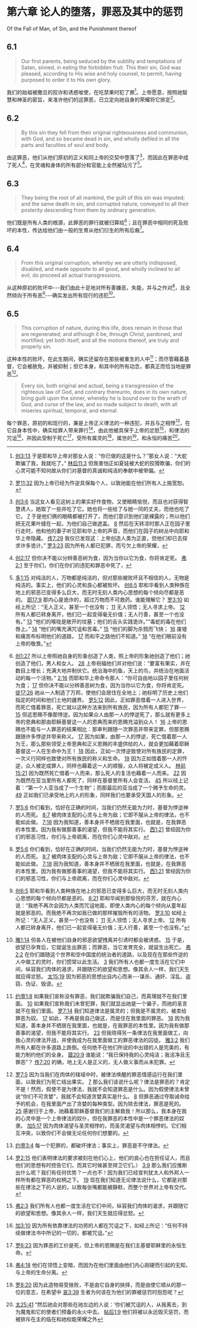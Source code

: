 # 第六章 论人的堕落，罪恶及其中的惩罚

Of the Fall of Man, of Sin, and the Punishment thereof

## 6.1

> Our first parents, being seduced by the subtilty and temptations of Satan, sinned, in eating the forbidden fruit. This their sin, God was pleased, according to His wise and holy counsel, to permit, having purposed to order it to His own glory.

我们的始祖被撒旦的狡诈和诱惑唆使，在吃禁果时犯了罪[^6-1]。上帝愿意，按照祂智慧和神圣的密旨，来准许他们的这罪恶，已立定向祂自身的荣耀将它排定[^6-2]。

[^6-1]: [创3:13](https://biblehub.com/genesis/3-13.htm) 于是耶和华上帝对那女人说：“你已做的这是什么？”那女人说：“大蛇欺骗了我，我就吃了。” [林后11:3](https://biblehub.com/2_corinthians/11-3.htm) 但我害怕正如夏娃被大蛇的狡猾欺骗，你们的心灵可能不知何故从你们对基督的真诚和纯洁的奉献中被带偏。

[^6-2]: [罗11:32](https://biblehub.com/genesis/3-13.htm) 因为上帝已经为忤逆具保每个人，以致祂能在他们所有人上施宽恕。

## 6.2

> By this sin they fell from their original righteousness and communion, with God, and so became dead in sin, and wholly defiled in all the parts and faculties of soul and body.

由这罪恶，他们从他们原初的正义和同上帝的交契中堕落了[^6-3]，而因此在罪恶中成了死人[^6-4]，在灵魂和身体的所有部分和官能上全然被玷污了[^6-5]。

[^6-3]: [创3:6](https://biblehub.com/genesis/3-6.htm) 当这女人看见这树上的果实好作食物，又使眼睛愉悦，而且也对获得智慧诱人，她取了一些并吃了它。她也将一些给了与她一同的丈夫，而他也吃了它。 [7](https://biblehub.com/genesis/3-7.htm) 于是他们俩的眼睛都被打开了，而他们意识到他们是裸露的；所以他们把无花果叶缝在一起，为他们自己做遮盖。 [8](https://biblehub.com/genesis/3-8.htm) 然后在天转凉时那人正在园子里行走时，他和他的妻子听见耶和华上帝的声音，而他们在园子的树丛中向耶和华上帝隐藏。 [传7:29](https://biblehub.com/ecclesiastes/7-29.htm) 我仅已发现这：上帝创造人类为正直，但他们却已去探求许多诡计。” [罗3:23](https://biblehub.com/romans/3-23.htm) 因为所有人都已犯罪，而亏欠上帝的荣耀，

[^6-4]: [创2:17](https://biblehub.com/genesis/2-17.htm) 但你决不能以分辨善恶树为食，因为当你以它为食，你将肯定死。 [弗2:1](https://biblehub.com/ephesians/2-1.htm) 至于你们，你们在你们的违犯和罪恶中死了，

[^6-5]: [多1:15](https://biblehub.com/titus/1-15.htm) 对纯洁的人，万物都是纯洁的，但对那些被败坏且不相信的人，无物是纯洁的。事实上，他们的心灵和良心都被败坏。 [创6:5](https://biblehub.com/genesis/6-5.htm) 耶和华看到人类种族在地上的邪恶已变得多么巨大，而无时无刻人类内心思想的每个倾向尽都是恶的。 [耶17:9](https://biblehub.com/jeremiah/17-9.htm) 那内心是诡诈的，超过万物而不可救药。谁能理解它？ [罗3:10](https://biblehub.com/romans/3-10.htm) 如经上所记：“无人正义，甚至一个也没有； [11](https://biblehub.com/romans/3-11.htm) 无人领悟；无人寻求上帝。 [12](https://biblehub.com/romans/3-12.htm) 所有人都已转身离开，他们已一起变得毫无价值；无人行善，甚至一个也没有。” [13](https://biblehub.com/romans/3-13.htm) “他们的喉咙是敞开的坟墓；他们的舌头实践诡诈。”“毒蛇的毒在他们唇上。” [14](https://biblehub.com/romans/3-14.htm) “他们的嘴充满咒诅和苦毒。” [15](https://biblehub.com/romans/3-15.htm) “他们的脚为杀戮而飞快； [16](https://biblehub.com/romans/3-16.htm) 废墟和痛苦布标明他们的道路， [17](https://biblehub.com/romans/3-17.htm) 而和平之路他们不知道。” [18](https://biblehub.com/romans/3-18.htm) “在他们眼前没有上帝的敬畏。”

## 6.3

> They being the root of all mankind, the guilt of this sin was imputed; and the same death in sin, and corrupted nature, conveyed to all their posterity descending from them by ordinary generation.

他们既是所有人类的根源，此罪恶的罪行就被归算给[^6-6]；且在罪恶中相同的死及败坏的本性，传达给他们由一般的生育从他们衍生的所有后裔[^6-7]。

[^6-6]: [创1:27](https://biblehub.com/genesis/1-27.htm) 所以上帝照祂自身的形象创造了人类，照上帝的形象祂创造了他们；祂创造了他们，男人和女人。 [28](https://biblehub.com/genesis/1-28.htm) 上帝祝福他们并对他们说：“要富有果实，并在数目上增长；充满大地并制伏它。统治海中的鱼，天上的鸟，并统治在地面活动的每一个活物。” [2:16](https://biblehub.com/genesis/2-16.htm) 而耶和华上帝命令那人：“你可自由地以园子里任何树为食； [17](https://biblehub.com/genesis/2-17.htm) 但你决不能以分辨善恶树为食，因为当你以它为食，你将肯定死。 [徒17:26](https://biblehub.com/acts/17-26.htm) 祂从一人制造了万邦，使他们会居住在全地上；祂标明了历史上他们指定的时间和他们土地的疆界。 [罗5:12](https://biblehub.com/romans/5-12.htm) 因此，正如罪恶借着一人进入世界，而死亡借着罪恶，死亡就以这种方法来到所有族民，因为所有人都犯了罪--- [15](https://biblehub.com/romans/5-15.htm) 但这恩赐不像那悖逆。因为如果众人由那一人的悖逆死了，那么就有更多上帝的恩典和那由耶稣基督这一人的恩典而来的恩赐充溢到众人！ [16](https://biblehub.com/romans/5-16.htm) 上帝的恩赐也不能与一人罪恶的结果相比：那审判跟随一次罪恶并带来定罪，但那恩赐跟随许多悖逆并带来称义。 [17](https://biblehub.com/romans/5-17.htm) 因为如果，由那一人的悖逆，死亡借着那一人为王，那么那些领受上帝恩典和正义恩赐的丰盛供给的人，就会更加藉着耶稣基督这一人在生命中为王！ [18](https://biblehub.com/romans/5-18.htm) 因此，正如一次悖逆致使对所有族民的定罪，一次义行同样也致使对所有族民的称义和生命。 [19](https://biblehub.com/romans/5-19.htm) 因为正如借着那一人的忤逆，众人被定成罪人，同样也藉着这一人的顺服，众人将被定成义人。 [林前15:21](https://biblehub.com/1_corinthians/15-21.htm) 因为既然死亡借着一人而来，那么死人的复活也藉着一人而来。 [22](https://biblehub.com/1_corinthians/15-22.htm) 因为既然在亚当里所有人都死了，同样在基督里所有人会变活。 [45](https://biblehub.com/1_corinthians/15-45.htm) 所以经上记着：“第一个人亚当成了一个生物”；而那最后的亚当成了一个赐予生命的灵。 [49](https://biblehub.com/1_corinthians/15-49.htm) 正如我们已承受地上的人的形象，同样我们也要承受天国人的形象。

[^6-6]: [诗51:5](https://biblehub.com/psalms/51-5.htm) 无疑，我诞生时就是罪恶的，从我母亲孕育我的时间起就是罪恶的。 [创5:3](https://biblehub.com/genesis/5-3.htm) 当亚当活到130岁时，他有了一个有他自身样子和他自身形象的儿子；而他给他起名塞特。 [伯14:4](https://biblehub.com/job/14-4.htm) 谁能从不洁者中带来纯洁呢？没有人！ [15:14](https://biblehub.com/job/15-14.htm) “凡人是什么，他们能是纯洁的，或那些女人所生的人，他们能是正义的？

## 6.4

> From this original corruption, whereby we are utterly indisposed, disabled, and made opposite to all good, and wholly inclined to all evil, do proceed all actual transgressions.

从这种原初的败坏中---我们由此十足地对所有善嫌恶，失能，并与之作对[^6-7]，且全然倾向于所有恶[^6-8]---确实发出所有现行的违犯[^6-9]。

[^6-7]: [罗5:6](https://biblehub.com/romans/5-6.htm) 你们看到，恰好在正确的时间，当我们仍然无能为力时，基督为悖逆神的人而死。 [8:7](https://biblehub.com/romans/8-7.htm) 被肉体支配的心灵与上帝为敌；它即不服从上帝的律法，也不能如此做。 [7:18](https://biblehub.com/romans/7-18.htm) 因为我知道，善本身并不栖居在我里面，也就是，在我罪恶的本性里。因为我有做那善事的渴望，但我不能将其实行。 [西1:21](https://biblehub.com/colossians/1-21.htm) 曾经因为你们的邪恶习性，你们与上帝疏离，而在你们心灵中敌对。

[^6-8]: [创6:5](https://biblehub.com/genesis/6-5.htm) 耶和华看到人类种族在地上的邪恶已变得多么巨大，而无时无刻人类内心思想的每个倾向尽都是恶的。 [8:21](https://biblehub.com/genesis/8-21.htm) 耶和华闻到那愉悦的芬芳，就在内心说：“我绝不再次会因为人类而咒诅地面，即使人类内心的每个倾向从童年起就是邪恶的。而我绝不再次如我已做的那样摧毁所有的活物。 [罗3:10](https://biblehub.com/romans/3-10.htm) 如经上所记：“无人正义，甚至一个也没有； [11](https://biblehub.com/romans/3-11.htm) 无人领悟；无人寻求上帝。 [12](https://biblehub.com/romans/3-12.htm) 所有人都已转身离开，他们已一起变得毫无价值；无人行善，甚至一个也没有。”

[^6-9]: [雅1:14](https://biblehub.com/james/1-14.htm) 但各人在被他们自身的邪恶欲望拽离并引诱时都会被诱惑。 [15](https://biblehub.com/james/1-15.htm) 于是，欲望已孕育后，它就诞生出罪恶；而罪恶，当它发育完全，就诞生出死亡。 [弗2:2](https://biblehub.com/ephesians/2-2.htm) 在你们跟随这个世界和空中国度的统治者的道路，以及现在在那些忤逆的人中做工的灵时，你们惯常以此生活。 [3](https://biblehub.com/ephesians/2-3.htm) 我们所有人也都一度生活在它们中间，纵容我们肉体的渴求，并跟随它的欲望和思想。像其余人一样，我们天生就应得忿怒。 [太15:19](https://biblehub.com/matthew/15-19.htm) 因为邪恶的思想出自内心而来---谋杀、通奸、淫乱、盗窃、伪证、毁谤。

## 6.5

> This corruption of nature, during this life, does remain in those that are regenerated; and although it be, through Christ, pardoned, and mortified; yet both itself, and all the motions thereof, are truly and properly sin.

这种本性的败坏，在此生期间，确实还留存在那些被重生的人中[^6-10]；而尽管藉着基督，它会被赦免，并被抑制；但它本身，和其中的所有动念，都真正而恰当地是罪恶[^6-11]。

[^6-10]: [约壹1:8](https://biblehub.com/1_john/1-8.htm) 如果我们宣称没有罪恶，我们就欺骗我们自己，而真理就不在我们里面。 [10](https://biblehub.com/1_john/1-10.htm) 如果我们宣称我们未曾犯罪，我们就显出祂是一个骗子，而祂的圣言就不在我们里面。 [罗7:14](https://biblehub.com/romans/7-14.htm) 我们知道律法是属灵的；但我是不属灵的，被卖给罪恶为奴。 [17](https://biblehub.com/romans/7-17.htm) 如此，不再是我自己做这，而是住在我里面的罪恶。 [18](https://biblehub.com/romans/7-18.htm) 因为我知道，善本身并不栖居在我里面，也就是，在我罪恶的本性里。因为我有做那善事的渴望，但我不能将其实行。 [23](https://biblehub.com/romans/7-23.htm) 但我晓得另一条律法在我里面做工，向我心灵的律法开战，并使我成为在我里面做工的罪恶律法的囚徒。 [雅3:2](https://biblehub.com/james/3-2.htm) 我们所有人都在许多道路上跌倒。任何绝不在他们所说的中出错的人是完美的，有能力制约他们的全身。 [箴20:9](https://biblehub.com/proverbs/20-9.htm) 谁能说：“我已保持我的心灵纯洁；我洁净且无罪恶”？ [传7:20](https://biblehub.com/ecclesiastes/7-20.htm) 的确，地上无人是正义的，无人做义事而从未犯罪。

[^6-11]: [罗7:5](https://biblehub.com/romans/7-5.htm) 因为当我们在肉体的辖域中时，被律法唤醒的罪恶情感运行在我们里面，以致我们为死亡结出果实。 [7](https://biblehub.com/romans/7-7.htm) 那么我们该说什么呢？律法是罪恶的？肯定不是！然而，假使不是为律法，我就不会知道罪恶是什么。因为假使律法未曾说“你们不可贪婪”，我就不会知道贪婪真实是什么。 [8](https://biblehub.com/romans/7-8.htm) 但罪恶通过夺取诫命给予的机会，在我里面产出了贪婪的每种类型。因为除去律法，罪恶是死的。 [25](https://biblehub.com/romans/7-25.htm) 感谢归于上帝，祂藉着耶稣基督我们的主解救我！所以那么，我本身在我的心灵中是一个上帝律法的奴仆，但在我罪恶的本性中是一个罪恶律法的奴隶。 [加5:17](https://biblehub.com/galatians/5-17.htm) 因为肉体渴望与圣灵相悖的，而圣灵渴望与肉体相悖的。它们相互冲突，以致你们不会做无论任何你们想要的。

> Every sin, both original and actual, being a transgression of the righteous law of God, and contrary thereunto, does in its own nature, bring guilt upon the sinner, whereby he is bound over to the wrath of God, and curse of the law, and so made subject to death, with all miseries spiritual, temporal, and eternal.

每个罪恶，原初的和现行的，兼是上帝正义律法的一种违犯，并且与之相悖[^6-12]，在它自身本性中，确实给罪人带来罪行[^6-13]，由此他被具保于上帝的忿怒[^6-14]，和律法的咒诅[^6-15]，并因此受制于死亡[^6-16]，受所有属灵的[^6-17]，属世的[^6-18]，和永恒的痛苦[^6-19]。

[^6-12]: [约壹3:4](https://biblehub.com/1_john/3-4.htm) 每一个犯罪的，都破坏律法；事实上，罪恶是不守律法。

[^6-13]: [罗2:15](https://biblehub.com/romans/2-15.htm) 他们表明律法的要求被刻在他们心上，他们的良心也在担任证人，而且他们的思想有时控告它们，而其它时候甚至捍卫它们。） [3:9](https://biblehub.com/romans/3-9.htm) 那么我们应推断出什么呢？我们有任何优势？一点也不！因为我们已经宣判犹太人和外邦人一样所有都在罪恶的权柄之下。 [19](https://biblehub.com/romans/3-19.htm) 现在我们知道无论律法说什么，它都是对那些在律法之下的人说的，以致每张嘴都能被静默，而整个世界对上帝有交代。

[^6-14]: [弗2:3](https://biblehub.com/ephesians/2-3.htm) 我们所有人也都一度生活在它们中间，纵容我们肉体的渴求，并跟随它的欲望和思想。像其余人一样，我们天生就应得忿怒。

[^6-15]: [加3:10](https://biblehub.com/galatians/3-10.htm) 因为所有依靠律法的功劳的人都在咒诅之下，如经上所记：“任何不持续做律法书中所记的一切的，都被咒诅。”

[^6-16]: [罗6:23](https://biblehub.com/romans/6-23.htm) 因为罪恶的工价是死，但上帝的恩赐是在我们主基督耶稣里的永恒生命。

[^6-17]: [弗4:18](https://biblehub.com/ephesians/4-18.htm) 他们在领悟上变暗，而因为在他们里面由他们内心刚硬而引起的无知，与上帝的生命分离。

[^6-18]: [罗8:20](https://biblehub.com/romans/8-20.htm) 因为此造物易受挫败，不是由它自身的抉择，而是由使它顺从的那一位的意志，在希望中 [哀3:39](https://biblehub.com/lamentations/3-39.htm) 生者为何该在为他们的罪被惩罚时抱怨呢？

[^6-19]: [太25:41](https://biblehub.com/matthew/25-41.htm) “然后祂会对那些在祂左边的人说：‘你们被咒诅的人，从我离去，到为魔鬼和它的使者们预备的永火中去。 [帖后1:9](https://biblehub.com/2_thessalonians/1-9.htm) 他们将被以永远毁灭惩罚，而被排斥在主的临在和祂权能荣耀之外